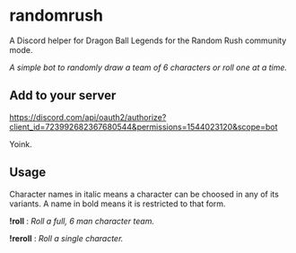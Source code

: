 # randomrush
A Discord helper for Dragon Ball Legends for the Random Rush community mode.

*A simple bot to randomly draw a team of 6 characters or roll one at a time.*

## Add to your server

https://discord.com/api/oauth2/authorize?client_id=723992682367680544&permissions=1544023120&scope=bot

Yoink.

## Usage 
Character names in italic means a character can be choosed in any of its variants. A name in bold means it is restricted to that form.

**!roll** : *Roll a full, 6 man character team.*

**!reroll** : *Roll a single character.*
